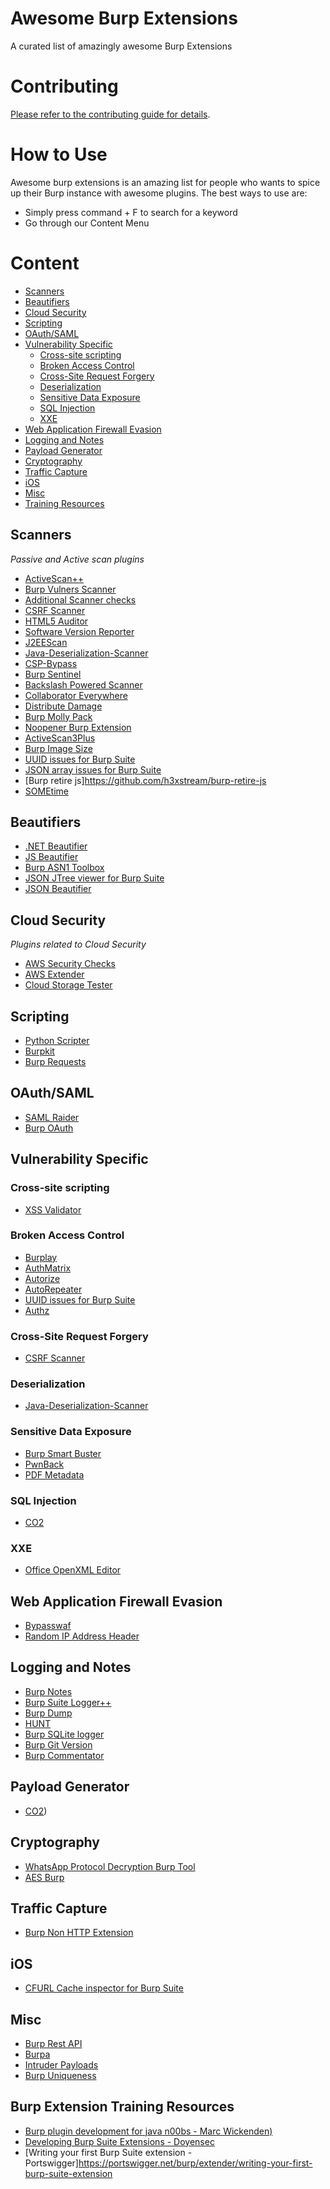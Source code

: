 # Awesome Burp Extensions
A curated list of amazingly awesome Burp Extensions

# Contributing

[Please refer to the contributing guide for details](CONTRIBUTING.md).


# How to Use
Awesome burp extensions is an amazing list for people who wants to spice up their Burp instance with awesome plugins. The best ways to use are:
 - Simply press command + F to search for a keyword
 - Go through our Content Menu

# Content
- [Scanners](#scanners)
- [Beautifiers](#beautifiers)
- [Cloud Security](#cloudsecurity)
- [Scripting](#scripting)
- [OAuth/SAML](#oauthsaml)
- [Vulnerability Specific](#vulnerability-specific)
    - [Cross-site scripting](#cross-site-scripting)
    - [Broken Access Control](#broken-acess-control)
    - [Cross-Site Request Forgery](#cross-site-request-forgery)
    - [Deserialization](#deserialization)
    - [Sensitive Data Exposure](#sensitive-data-exposure)
    - [SQL Injection](#sql-injection)
    - [XXE](#xxe)
- [Web Application Firewall Evasion](#web-application-firewall-evasion)
- [Logging and Notes](#logging-and-notes)
- [Payload Generator](#payload-generator)
- [Cryptography](#cryptography)
- [Traffic Capture](#traffic-capture)
- [iOS](#ios)
- [Misc](#misc)
- [Training Resources](#training-resources)

## Scanners

*Passive and Active scan plugins*

* [ActiveScan++](https://github.com/albinowax/ActiveScanPlusPlus)
* [Burp Vulners Scanner](https://github.com/vulnersCom/burp-vulners-scanner)
* [Additional Scanner checks](https://github.com/portswigger/additional-scanner-checks)
* [CSRF Scanner](https://github.com/ah8r/csrf)
* [HTML5 Auditor](https://github.com/PortSwigger/html5-auditor)
* [Software Version Reporter](https://github.com/augustd/burp-suite-software-version-checks)
* [J2EEScan](https://github.com/ilmila/J2EEScan)
* [Java-Deserialization-Scanner](https://github.com/federicodotta/Java-Deserialization-Scanner)
* [CSP-Bypass](https://github.com/moloch--/CSP-Bypass)
* [Burp Sentinel](https://github.com/dobin/BurpSentinel)
* [Backslash Powered Scanner](https://github.com/PortSwigger/backslash-powered-scanner)
* [Collaborator Everywhere](https://github.com/PortSwigger/collaborator-everywhere)
* [Distribute Damage](https://github.com/PortSwigger/distribute-damage)
* [Burp Molly Pack](https://github.com/yandex/burp-molly-pack)
* [Noopener Burp Extension](https://github.com/snoopysecurity/Noopener-Burp-Extension)
* [ActiveScan3Plus](https://github.com/silentsignal/ActiveScan3Plus)
* [Burp Image Size](https://github.com/silentsignal/burp-image-size)
* [UUID issues for Burp Suite](https://github.com/silentsignal/burp-uuid)
* [JSON array issues for Burp Suite](https://github.com/silentsignal/burp-json-array)
* [Burp retire js]https://github.com/h3xstream/burp-retire-js
* [SOMEtime](https://github.com/linkedin/sometime)

## Beautifiers

* [.NET Beautifier](https://github.com/allfro/dotNetBeautifier) 
* [JS Beautifier](https://github.com/irsdl/BurpSuiteJSBeautifier) 
* [Burp ASN1 Toolbox](https://github.com/silentsignal/burp-asn1)
* [JSON JTree viewer for Burp Suite](https://github.com/silentsignal/burp-json-jtree)
* [JSON Beautifier](https://github.com/NetSPI/JSONBeautifier)

## Cloud Security

*Plugins related to Cloud Security*

* [AWS Security Checks](https://github.com/PortSwigger/aws-security-checks)
* [AWS Extender](https://github.com/VirtueSecurity/aws-extender.)
* [Cloud Storage Tester](https://github.com/PortSwigger/cloud-storage-tester)

## Scripting
* [Python Scripter](https://github.com/portswigger/python-scripter)
* [Burpkit](https://github.com/allfro/BurpKit)
* [Burp Requests](https://github.com/silentsignal/burp-requests)

## OAuth/SAML
* [SAML Raider](https://github.com/SAMLRaider/SAMLRaider)
* [Burp OAuth](https://github.com/dnet/burp-oauth)

## Vulnerability Specific

### Cross-site scripting

* [XSS Validator](https://github.com/nVisium/xssValidator)

### Broken Access Control

* [Burplay](https://github.com/SpiderLabs/burplay)
* [AuthMatrix](https://github.com/SecurityInnovation/AuthMatrix)
* [Autorize](https://github.com/Quitten/Autorize)
* [AutoRepeater](https://github.com/nccgroup/AutoRepeater)
* [UUID issues for Burp Suite](https://github.com/silentsignal/burp-uuid)
* [Authz](https://github.com/wuntee/BurpAuthzPlugin)

### Cross-Site Request Forgery

* [CSRF Scanner](https://github.com/ah8r/csrf)

### Deserialization

* [Java-Deserialization-Scanner](https://github.com/federicodotta/Java-Deserialization-Scanner)

### Sensitive Data Exposure

* [Burp Smart Buster](https://github.com/pathetiq/BurpSmartBuster)
* [PwnBack](https://github.com/P3GLEG/PwnBack)
* [PDF Metadata](https://github.com/luh2/PDFMetadata)

### SQL Injection

* [CO2](https://github.com/JGillam/burp-co2)

### XXE

* [Office OpenXML Editor](https://github.com/PortSwigger/office-open-xml-editor)

## Web Application Firewall Evasion
* [Bypasswaf](https://github.com/codewatchorg/bypasswaf)
* [Random IP Address Header](https://github.com/PortSwigger/random-ip-address-header)

## Logging and Notes
* [Burp Notes](https://github.com/SpiderLabs/BurpNotesExtension)
* [Burp Suite Logger++](https://github.com/nccgroup/BurpSuiteLoggerPlusPlus)
* [Burp Dump](https://github.com/crashgrindrips/burp-dump)
* [HUNT](https://github.com/bugcrowd/HUNT)
* [Burp SQLite logger](https://github.com/silentsignal/burp-sqlite-logger)
* [Burp Git Version](https://github.com/silentsignal/burp-git-version)
* [Burp Commentator](https://github.com/silentsignal/burp-commentator)

## Payload Generator
* [CO2](https://github.com/JGillam/burp-co2))

## Cryptography

* [WhatsApp Protocol Decryption Burp Tool](https://github.com/romanzaikin/BurpExtension-WhatsApp-Decryption-CheckPoint)
* [AES Burp](https://github.com/lgrangeia/aesburp)

## Traffic Capture

* [Burp Non HTTP Extension](https://github.com/summitt/Burp-Non-HTTP-Extension)

## iOS

* [CFURL Cache inspector for Burp Suite](https://github.com/silentsignal/burp-cfurl-cache)

## Misc

* [Burp Rest API](https://github.com/vmware/burp-rest-api)
* [Burpa](https://github.com/0x4D31/burpa)
* [Intruder Payloads](https://github.com/1N3/IntruderPayloads)
* [Burp Uniqueness](https://github.com/silentsignal/burp-uniqueness)

## Burp Extension Training Resources

* [Burp plugin development for java n00bs - Marc Wickenden)](https://www.slideshare.net/marcwickenden/burp-plugin-development-for-java-n00bs-44-con)
* [Developing Burp Suite Extensions - Doyensec](https://github.com/doyensec/burpdeveltraining)
* [Writing your first Burp Suite extension - Portswigger]https://portswigger.net/burp/extender/writing-your-first-burp-suite-extension
